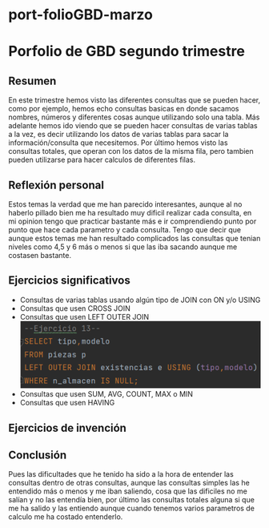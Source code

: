 # port-folioGBD-marzo
# Porfolio de GBD segundo trimestre

## **Resumen**

En este trimestre hemos visto las diferentes consultas que se pueden hacer, como por ejemplo,
hemos echo consultas basicas en donde sacamos nombres, números y diferentes cosas aunque 
utilizando solo una tabla.
Más adelante hemos ido viendo que se pueden hacer consultas de varias tablas a la vez, es 
decir utilizando los datos de varias tablas para sacar la información/consulta que necesitemos.
Por último hemos visto las consultas totales, que operan con los datos de la misma fila, pero 
tambien pueden utilizarse para hacer calculos de diferentes filas.

## **Reflexión personal**

Estos temas la verdad que me han parecido interesantes, aunque al no haberlo pillado bien me 
ha resultado muy dificil realizar cada consulta, en mi opinion tengo que practicar bastante más
e ir comprendiendo punto por punto que hace cada parametro y cada consulta.
Tengo que decir que aunque estos temas me han resultado complicados las consultas que tenian niveles 
como 4,5 y 6 más o menos si que las iba sacando aunque me costasen bastante.

## **Ejercicios significativos**

* Consultas de varias tablas usando algún tipo de JOIN con ON y/o USING
* Consultas que usen CROSS JOIN 
* Consultas que usen LEFT OUTER JOIN
    ![img.png](img.png)
* Consultas que usen SUM, AVG, COUNT, MAX o MIN
* Consultas que usen HAVING

## **Ejercicios de invención**

## **Conclusión**
Pues las dificultades que he tenido ha sido a la hora de entender las consultas dentro de otras consultas,
aunque las consultas simples las he entendido más o menos y me iban saliendo, cosa que las dificiles no me
salían y no las entendía bien, por último las consultas totales alguna si que me ha salido y las entiendo 
aunque cuando tenemos varios parametros de calculo me ha costado entenderlo.